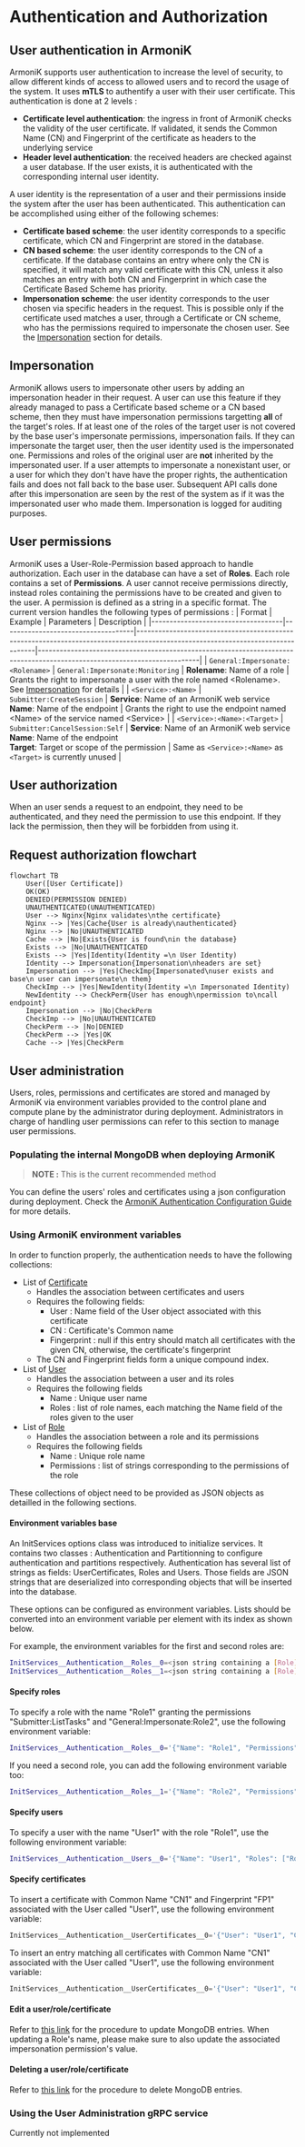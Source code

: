 
# Authentication and Authorization

## User authentication in ArmoniK

ArmoniK supports user authentication to increase the level of security, to allow different kinds of access to allowed users and to record the usage of the system. It uses **mTLS** to authentify a user with their user certificate.
This authentication is done at 2 levels :

- **Certificate level authentication**: the ingress in front of ArmoniK checks the validity of the user certificate. If validated, it sends the Common Name (CN) and Fingerprint of the certificate as headers to the underlying service
- **Header level authentication**: the received headers are checked against a user database. If the user exists, it is authenticated with the corresponding internal user identity.

A user identity is the representation of a user and their permissions inside the system after the user has been authenticated. This authentication can be accomplished using either of the following schemes:

- **Certificate based scheme**: the user identity corresponds to a specific certificate, which CN and Fingerprint are stored in the database.
- **CN based scheme**: the user identity corresponds to the CN of a certificate. If the database contains an entry where only the CN is specified, it will match any valid certificate with this CN, unless it also matches an entry with both CN and Fingerprint in which case the Certificate Based Scheme has priority.
- **Impersonation scheme**: the user identity corresponds to the user chosen via specific headers in the request. This is possible only if the certificate used matches a user, through a Certificate or CN scheme, who has the permissions required to impersonate the chosen user. See the [Impersonation](3.authentication.md#impersonation) section for details.

## Impersonation

ArmoniK allows users to impersonate other users by adding an impersonation header in their request. A user can use this feature if they already managed to pass a Certificate based scheme or a CN based scheme, then they must have impersonation permissions targetting **all** of the target's roles. If at least one of the roles of the target user is not covered by the base user's impersonate permissions, impersonation fails. If they can impersonate the target user, then the user identity used is the impersonated one. Permissions and roles of the original user are **not** inherited by the impersonated user. If a user attempts to impersonate a nonexistant user, or a user for which they don't have have the proper rights, the authentication fails and does not fall back to the base user. Subsequent API calls done after this impersonation are seen by the rest of the system as if it was the impersonated user who made them. Impersonation is logged for auditing purposes.

## User permissions

ArmoniK uses a User-Role-Permission based approach to handle authorization. Each user in the database can have a set of **Roles**. Each role contains a set of **Permissions**. A user cannot receive permissions directly, instead roles containing the permissions have to be created and given to the user. A permission is defined as a string in a specific format.
The current version handles the following types of permissions :
| Format                             | Example                            | Parameters                                                                                                                     | Description                                                                                                              |
|------------------------------------|------------------------------------|--------------------------------------------------------------------------------------------------------------------------------|--------------------------------------------------------------------------------------------------------------------------|
| ``General:Impersonate:<Rolename>`` | ``General:Impersonate:Monitoring`` | **Rolename**: Name of a role                                                                                                   | Grants the right to impersonate a user with the role named \<Rolename\>. See [Impersonation](#impersonation) for details |
| ``<Service>:<Name>``               | ``Submitter:CreateSession``        | **Service**: Name of an ArmoniK web service<br>**Name**: Name of the endpoint                                                  | Grants the right to use the endpoint named \<Name\> of the service named \<Service\>                                     |
| ``<Service>:<Name>:<Target>``      | ``Submitter:CancelSession:Self``   | **Service**: Name of an ArmoniK web service<br>**Name**: Name of the endpoint<br>**Target**: Target or scope of the permission | Same as ``<Service>:<Name>`` as ``<Target>`` is currently unused                                                         |

## User authorization

When an user sends a request to an endpoint, they need to be authenticated, and they need the permission to use this endpoint. If they lack the permission, then they will be forbidden from using it.

## Request authorization flowchart

```mermaid
flowchart TB
    User([User Certificate])
    OK(OK)
    DENIED(PERMISSION DENIED)
    UNAUTHENTICATED(UNAUTHENTICATED)
    User --> Nginx{Nginx validates\nthe certificate}
    Nginx --> |Yes|Cache{User is already\nauthenticated}
    Nginx --> |No|UNAUTHENTICATED
    Cache --> |No|Exists{User is found\nin the database}
    Exists --> |No|UNAUTHENTICATED
    Exists --> |Yes|Identity(Identity =\n User Identity)
    Identity --> Impersonation{Impersonation\nheaders are set}
    Impersonation --> |Yes|CheckImp{Impersonated\nuser exists and base\n user can impersonate\n them}
    CheckImp --> |Yes|NewIdentity(Identity =\n Impersonated Identity)
    NewIdentity --> CheckPerm{User has enough\npermission to\ncall endpoint}
    Impersonation --> |No|CheckPerm
    CheckImp --> |No|UNAUTHENTICATED
    CheckPerm --> |No|DENIED
    CheckPerm --> |Yes|OK
    Cache --> |Yes|CheckPerm
```

## User administration

Users, roles, permissions and certificates are stored and managed by ArmoniK via environment variables provided to the control plane and compute plane by the administrator during deployment. Administrators in charge of handling user permissions can refer to this section to manage user permissions.

### Populating the internal MongoDB when deploying ArmoniK

> **NOTE :** This is the current recommended method

You can define the users' roles and certificates using a json configuration during deployment. Check the [ArmoniK Authentication Configuration Guide](https://github.com/aneoconsulting/ArmoniK/blob/main/.docs/content/user-guide/how-to-configure-authentication.md) for more details.

### Using ArmoniK environment variables

In order to function properly, the authentication needs to have the following collections:

- List of [Certificate](../../../Common/src/Injection/Options/Database/Certificate.cs)
  - Handles the association between certificates and users
  - Requires the following fields:
    - User : Name field of the User object associated with this certificate
    - CN : Certificate's Common name
    - Fingerprint : null if this entry should match all certificates with the given CN, otherwise, the certificate's fingerprint
  - The CN and Fingerprint fields form a unique compound index.
- List of [User](../../../Common/src/Injection/Options/Database/User.cs)
  - Handles the association between a user and its roles
  - Requires the following fields
    - Name : Unique user name
    - Roles : list of role names, each matching the Name field of the roles given to the user
- List of [Role](../../../Common/src/Injection/Options/Database/User.cs)
  - Handles the association between a role and its permissions
  - Requires the following fields
    - Name : Unique role name
    - Permissions : list of strings corresponding to the permissions of the role

These collections of object need to be provided as JSON objects as detailled in the following sections.

#### Environment variables base

An InitServices options class was introduced to initialize services.
It contains two classes : Authentication and Partitionning to configure authentication and partitions respectively.
Authentication has several list of strings as fields: UserCertificates, Roles and Users.
Those fields are JSON strings that are deserialized into corresponding objects that will be inserted into the database.

These options can be configured as environment variables.
Lists should be converted into an environment variable per element with its index as shown below.

For example, the environment variables for the first and second roles are:

```bash
InitServices__Authentication__Roles__0=<json string containing a [Role]>
InitServices__Authentication__Roles__1=<json string containing a [Role]>
```

#### Specify roles

To specify a role with the name "Role1" granting the permissions "Submitter:ListTasks" and "General:Impersonate:Role2", use the following environment variable:

```bash
InitServices__Authentication__Roles__0='{"Name": "Role1", "Permissions": ["Submitter:ListTasks", "General:Impersonate:Role2"]}'
```

If you need a second role, you can add the following environment variable too:

```bash
InitServices__Authentication__Roles__1='{"Name": "Role2", "Permissions": ["Submitter:ListTasks", "General:Impersonate:Role3"]}'
```

#### Specify users

To specify a user with the name "User1" with the role "Role1", use the following environment variable:

```bash
InitServices__Authentication__Users__0='{"Name": "User1", "Roles": ["Role1"]})'
```

#### Specify certificates

To insert a certificate with Common Name "CN1" and Fingerprint "FP1" associated with the User called "User1", use the following environment variable:

```javascript
InitServices__Authentication__UserCertificates__0='{"User": "User1", "Cn": "CN1", "Fingerprint": "FP1"}'
```

To insert an entry matching all certificates with Common Name "CN1" associated with the User called "User1", use the following environment variable:

```javascript
InitServices__Authentication__UserCertificates__0='{"User": "User1", "Cn": "CN1"}'
```

#### Edit a user/role/certificate

Refer to [this link](https://www.mongodb.com/docs/manual/reference/method/db.collection.findOneAndUpdate/) for the procedure to update MongoDB entries. When updating a Role's name, please make sure to also update the associated impersonation permission's value.

#### Deleting a user/role/certificate

Refer to [this link](https://www.mongodb.com/docs/manual/reference/method/db.collection.findOneAndDelete/) for the procedure to delete MongoDB entries.

### Using the User Administration gRPC service

Currently not implemented
